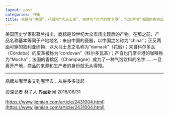 ```yaml
---
layout: post
categories: 书摘
title: 瓷器叫“中国”，花缎叫“大马士革”，咖啡叫“也门的摩卡港”，气泡酒叫“法国的香槟区”
---
```


美国历史学家彭慕兰指出，商标是19世纪大众市场出现后的产物。在那之前，产品名称基本等同于产地地名：来自中国的瓷器，以中国之名称为“china”；正反两面可穿的叙利亚织物，以大马士革之名称为“damask”（花缎）；来自科尔多瓦（Córdoba）的皮革被称为“cordovan”（科尔多瓦革）；产自也门摩卡港的咖啡称为“Mocha”；法国的香槟区（Champagne）成为了一种气泡饮料的名字……一旦离开产地，商品的来源和生产者的身份就无从得知。

---

品牌从哪里来又到哪里去：从拼多多谈起

资深记者  林子人 界面新闻 2018/08/31

[https://www.jiemian.com/article/2431004.html](https://www.jiemian.com/article/2431004.html)